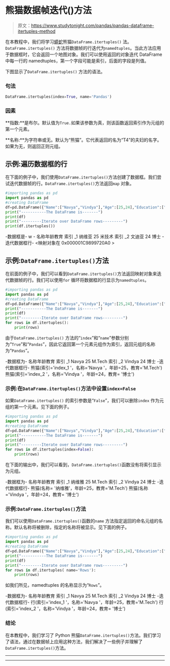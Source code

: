 # 熊猫数据帧迭代()方法

> 原文：<https://www.studytonight.com/pandas/pandas-dataframe-itertuples-method>

在本教程中，我们将学习[蟒蛇](https://www.studytonight.com/python/getting-started-with-python)熊猫`DataFrame.itertuples()` 法。`DataFrame.itertuples()` 方法将数据帧的行迭代为`namedtuples`。当此方法应用于数据框时，它会返回一个地图对象。我们可以使用返回的对象迭代 DataFrame 中每一行的 namedtuples，第一个字段可能是索引，后面的字段是列值。

下图显示了`DataFrame.itertuples()` 方法的语法。

### 句法

```py
DataFrame.itertuples(index=True, name='Pandas')
```

### 因素

**指数:**是布尔。默认值为`True.`如果该参数为真，则该函数返回索引作为元组的第一个元素。

**名称:**为字符串或无。默认为“熊猫”。它代表返回的名为“T4”的夫妇的名字。如果为无，则返回正则元组。

## 示例:遍历数据框的行

在下面的例子中，我们使用`DataFrame.itertuples()`方法创建了数据框。我们尝试迭代数据帧的行。`DataFrame.itertuples()`方法返回`map` 对象。

```py
#importing pandas as pd
import pandas as pd
#creating DataFrame
df=pd.DataFrame({"Name":["Navya","Vindya"],"Age":[25,24],"Education":["M.Tech","Ph.d"]},index=['index_1', 'index_2'])
print("-----------The DataFrame is-------")
print(df)
print("---------Iterate over DataFrame rows---------")
print(df.itertuples())
```

-数据框是- w -
名称年龄教育
索引 _1 纳维亚 25 米技术
索引 _2 文迪亚 24 博士
-迭代数据框行-
<映射对象在 0x000001C9899720A0 >

## 示例:`DataFrame.itertuples()`方法

在前面的例子中，我们可以看到`DataFrame.itertuples()`方法返回映射对象来迭代数据帧的行。我们可以使用`for` 循环将数据框的行显示为`namedtuples`。

```py
#importing pandas as pd
import pandas as pd
#creating DataFrame
df=pd.DataFrame({"Name":["Navya","Vindya"],"Age":[25,24],"Education":["M.Tech","Ph.d"]},index=['index_1', 'index_2'])
print("-----------The DataFrame is-------")
print(df)
print("---------Iterate over DataFrame rows---------")
for rows in df.itertuples():
    print(rows)
```

由于`DataFrame.itertuples()` 方法的“`index`”和“`name`”参数分别为“`True`”和“`Pandas`”，因此它返回第一个元素元组作为索引，返回元组的名称为“`Pandas`”。

-数据框为-
名称年龄教育
索引 _1 Navya 25 M.Tech
索引 _2 Vindya 24 博士
-迭代数据框行-
熊猫(索引='index_1 '，名称='Navya '，年龄=25，教育='M.Tech')
熊猫(索引='index_2 '，名称='Vindya '，年龄=24，教育= '博士')

### 示例:在`DataFrame.itertuples()`方法中设置`index=False`

如果`DataFrame.itertuples()` 的索引参数是“`False`”，我们可以删除`index` 作为元组的第一个元素。见下面的例子。

```py
#importing pandas as pd
import pandas as pd
#creating DataFrame
df=pd.DataFrame({"Name":["Navya","Vindya"],"Age":[25,24],"Education":["M.Tech","Ph.d"]},index=['index_1', 'index_2'])
print("-----------The DataFrame is-------")
print(df)
print("---------Iterate over DataFrame rows---------")
for rows in df.itertuples(index=False):
    print(rows)
```

在下面的输出中，我们可以看到，`DataFrame.itertuples()`函数没有将索引显示为元组。

-数据框为-
名称年龄教育
索引 _1 纳维雅 25 M.Tech
索引 _2 Vindya 24 博士
-迭代数据框行-
熊猫(名称= '纳维雅'，年龄=25，教育='M.Tech')
熊猫(名称='Vindya '，年龄=24，教育= '博士')

### 示例:`DataFrame.itertuples()`方法

我们可以使用`DataFrame.itertuples()`函数的`name` 方法指定返回的命名元组的名称。默认名称将被删除，指定的名称将被显示。见下面的例子。

```py
#importing pandas as pd
import pandas as pd
#creating DataFrame
df=pd.DataFrame({"Name":["Navya","Vindya"],"Age":[25,24],"Education":["M.Tech","Ph.d"]},index=['index_1', 'index_2'])
print("-----------The DataFrame is-------")
print(df)
print("---------Iterate over DataFrame rows---------")
for rows in df.itertuples( name='Rows'):
    print(rows)
```

如我们所见，namedtuples 的名称显示为“`Rows`”。

-数据框为-
名称年龄教育
索引 _1 Navya 25 M.Tech
索引 _2 Vindya 24 博士
-迭代数据框行-
行(索引='index_1 '，名称='Navya '，年龄=25，教育='M.Tech')
行(索引='index_2 '，名称='Vindya '，年龄=24，教育= '博士')

### 结论

在本教程中，我们学习了 Python 熊猫`DataFrame.itertuples()`方法。我们学习了语法，通过在数据帧上应用这种方法，我们解决了一些例子并理解了 `DataFrame.itertuples()`方法。

* * *

* * *